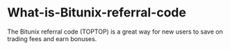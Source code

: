 # What-is-Bitunix-referral-code
The Bitunix referral code (TOPTOP) is a great way for new users to save on trading fees and earn bonuses. 
